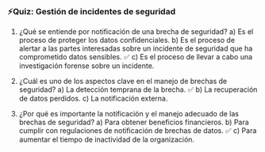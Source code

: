 ### ⚡️Quiz: Gestión de incidentes de seguridad

1. ¿Qué se entiende por notificación de una brecha de seguridad?
a) Es el proceso de proteger los datos confidenciales.
b) Es el proceso de alertar a las partes interesadas sobre un incidente de seguridad que ha comprometido datos sensibles. ✅
c) Es el proceso de llevar a cabo una investigación forense sobre un incidente.

1. ¿Cuál es uno de los aspectos clave en el manejo de brechas de seguridad?
a) La detección temprana de la brecha. ✅
b) La recuperación de datos perdidos.
c) La notificación externa.

1.  ¿Por qué es importante la notificación y el manejo adecuado de las brechas de seguridad?
a) Para obtener beneficios financieros.
b) Para cumplir con regulaciones de notificación de brechas de datos. ✅
c) Para aumentar el tiempo de inactividad de la organización.
